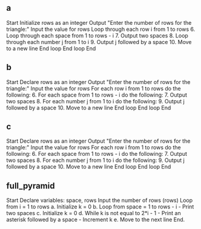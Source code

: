 ## a
Start
Initialize rows as an integer
Output "Enter the number of rows for the triangle:"
Input the value for rows
Loop through each row i from 1 to rows 6. Loop through each space from 1 to rows - i 7. Output two spaces 8. Loop through each number j from 1 to i 9. Output j followed by a space 10. Move to a new line
End loop
End loop
End
## b
Start
Declare rows as an integer
Output "Enter the number of rows for the triangle:"
Input the value for rows
For each row i from 1 to rows do the following: 6. For each space from 1 to rows - i do the following: 7. Output two spaces 8. For each number j from 1 to i do the following: 9. Output j followed by a space 10. Move to a new line
End loop
End loop
End
## c
Start
Declare rows as an integer
Output "Enter the number of rows for the triangle:"
Input the value for rows
For each row i from 1 to rows do the following: 6. For each space from 1 to rows - i do the following: 7. Output two spaces 8. For each number j from 1 to i do the following: 9. Output j followed by a space 10. Move to a new line
End loop
End loop
End
## full_pyramid
Start
Declare variables: space, rows
Input the number of rows (rows)
Loop from i = 1 to rows a. Initialize k = 0 b. Loop from space = 1 to rows - i - Print two spaces c. Initialize k = 0 d. While k is not equal to 2*i - 1 - Print an asterisk followed by a space - Increment k e. Move to the next line
End.

